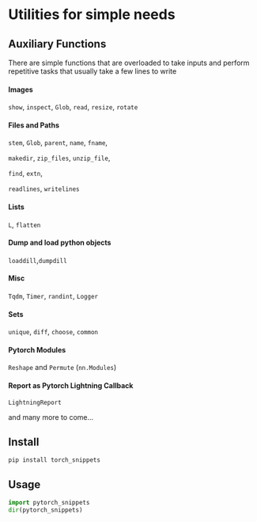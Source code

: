 # Utilities for simple needs



## Auxiliary Functions
There are simple functions that are overloaded to take inputs and perform repetitive tasks that usually take a few lines to write

#### Images
`show`, `inspect`, `Glob`, `read`, `resize`, `rotate`

#### Files and Paths
`stem`, `Glob`, `parent`, `name`, `fname`,


`makedir`, `zip_files`, `unzip_file`,   


`find`, `extn`,  


`readlines`, `writelines`

#### Lists
`L`, `flatten`

#### Dump and load python objects
`loaddill`,`dumpdill`

#### Misc 
`Tqdm`, `Timer`, `randint`, `Logger`

#### Sets
`unique`, `diff`, `choose`, `common`

#### Pytorch Modules
`Reshape` and `Permute` (`nn.Modules`)

#### Report as Pytorch Lightning Callback
`LightningReport`

and many more to come... 

## Install
`pip install torch_snippets`

## Usage
```python
import pytorch_snippets
dir(pytorch_snippets)
```

